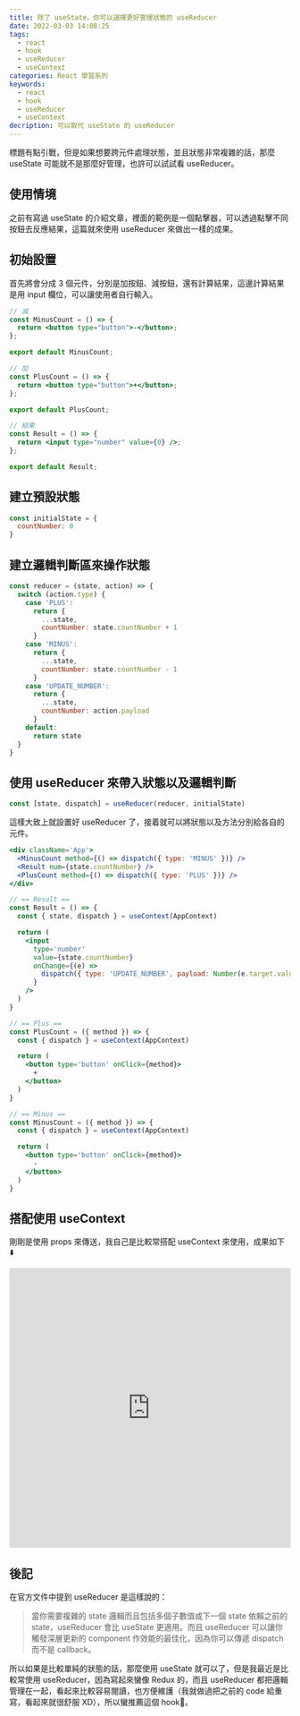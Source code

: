 ```yaml
---
title: 除了 useState，你可以選擇更好管理狀態的 useReducer
date: 2022-03-03 14:08:25
tags:
  - react
  - hook
  - useReducer
  - useContext
categories: React 學習系列
keywords:
  - react
  - hook
  - useReducer
  - useContext
decription: 可以取代 useState 的 useReducer
---
```


標題有點引戰，但是如果想要跨元件處理狀態，並且狀態非常複雜的話，那麼 useState 可能就不是那麼好管理，也許可以試試看 useReducer。

<!--more-->

## 使用情境

之前有寫過 useState 的介紹文章，裡面的範例是一個點擊器，可以透過點擊不同按鈕去反應結果，這篇就來使用 useReducer 來做出一樣的成果。

## 初始設置

首先將會分成 3 個元件，分別是加按鈕、減按鈕，還有計算結果，這邊計算結果是用 input 欄位，可以讓使用者自行輸入。

```jsx
// 減
const MinusCount = () => {
  return <button type="button">-</button>;
};

export default MinusCount;

// 加
const PlusCount = () => {
  return <button type="button">+</button>;
};

export default PlusCount;

// 結果
const Result = () => {
  return <input type="number" value={0} />;
};

export default Result;
```

## 建立預設狀態

```jsx
const initialState = {
  countNumber: 0
}
```

## 建立邏輯判斷區來操作狀態

```jsx
const reducer = (state, action) => {
  switch (action.type) {
    case 'PLUS':
      return {
        ...state,
        countNumber: state.countNumber + 1
      }
    case 'MINUS':
      return {
        ...state,
        countNumber: state.countNumber - 1
      }
    case 'UPDATE_NUMBER':
      return {
        ...state,
        countNumber: action.payload
      }
    default:
      return state
  }
}
```

## 使用 useReducer 來帶入狀態以及邏輯判斷

```jsx
const [state, dispatch] = useReducer(reducer, initialState)
```

這樣大致上就設置好 useReducer 了，接着就可以將狀態以及方法分別給各自的元件。

```jsx
<div className='App'>
  <MinusCount method={() => dispatch({ type: 'MINUS' })} />
  <Result num={state.countNumber} />
  <PlusCount method={() => dispatch({ type: 'PLUS' })} />
</div>
```

```jsx
// == Result ==
const Result = () => {
  const { state, dispatch } = useContext(AppContext)

  return (
    <input
      type='number'
      value={state.countNumber}
      onChange={(e) =>
        dispatch({ type: 'UPDATE_NUMBER', payload: Number(e.target.value) })
      }
    />
  )
}

// == Plus ==
const PlusCount = ({ method }) => {
  const { dispatch } = useContext(AppContext)

  return (
    <button type='button' onClick={method}>
      +
    </button>
  )
}

// == Minus ==
const MinusCount = ({ method }) => {
  const { dispatch } = useContext(AppContext)

  return (
    <button type='button' onClick={method}>
      -
    </button>
  )
}
```

## 搭配使用 useContext

剛剛是使用 props 來傳送，我自己是比較常搭配 useContext 來使用，成果如下 ⬇️

<iframe src="https://codesandbox.io/embed/usereducer-example-sc27x0?fontsize=14&hidenavigation=1&theme=dark"
     style="width:100%; height:500px; border:0; border-radius: 4px; overflow:hidden;"
     title="useReducer-example"
     allow="accelerometer; ambient-light-sensor; camera; encrypted-media; geolocation; gyroscope; hid; microphone; midi; payment; usb; vr; xr-spatial-tracking"
     sandbox="allow-forms allow-modals allow-popups allow-presentation allow-same-origin allow-scripts"
   ></iframe>

## 後記

在官方文件中提到 useReducer 是這樣說的：

> 當你需要複雜的 state 邏輯而且包括多個子數值或下一個 state 依賴之前的 state，useReducer 會比 useState 更適用。而且 useReducer 可以讓你觸發深層更新的 component 作效能的最佳化，因為你可以傳遞 dispatch 而不是 callback。

所以如果是比較單純的狀態的話，那麼使用 useState 就可以了，但是我最近是比較常使用 useReducer，因為寫起來蠻像 Redux 的，而且 useReducer 都把邏輯管理在一起，看起來比較容易閱讀，也方便維護（我就做過把之前的 code 給重寫，看起來就很舒服 XD），所以蠻推薦這個 hook👏。
